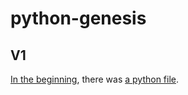 # python-genesis

## V1

[In the beginning](tree/v1), there was [a python file](a/folder/with/a/file.py).